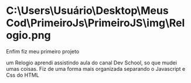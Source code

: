 
# C:\Users\Usuário\Desktop\Meus Cod\PrimeiroJs\PrimeiroJS\img\Relogio.png


Enfim fiz meu primeiro projeto

um Relogio aprendi assistindo aula do canal Dev School, 
so que mudei umas coisas. Fiz de uma forma mais organizada separando o Javascript e Css do HTML